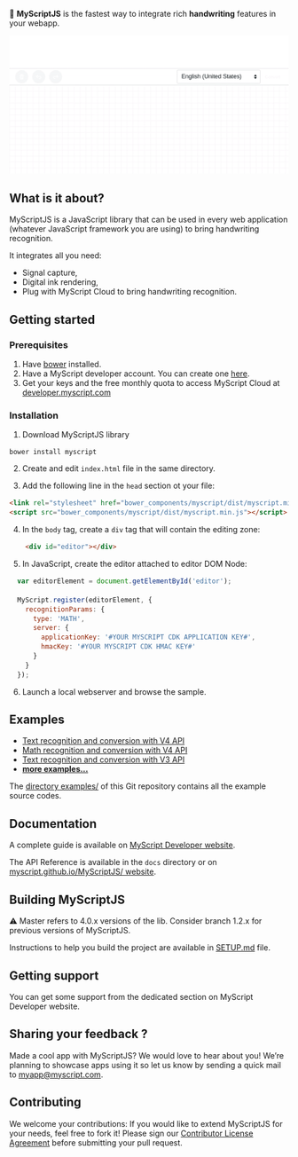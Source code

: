 
:pencil: **MyScriptJS** is the fastest way to integrate rich **handwriting** features in your webapp.
 
<p align="center">
  <img src="preview.gif">
</p>

## What is it about?

MyScriptJS is a JavaScript library that can be used in every web application (whatever JavaScript framework you are using) to bring handwriting recognition. 

It integrates all you need:  

* Signal capture,  
* Digital ink rendering,  
* Plug with MyScript Cloud to bring handwriting recognition.

## Getting started

### Prerequisites

1. Have [bower](https://bower.io/#install-bower) installed.  
2. Have a MyScript developer account. You can create one [here](https://developer.myscript.com/).  
3. Get your keys and the free monthly quota to access MyScript Cloud at [developer.myscript.com](https://developer.myscript.com)

### Installation

1. Download MyScriptJS library
```shell
bower install myscript
```

2. Create and edit `index.html` file in the same directory.

3. Add the following line in the `head` section ot your file:  
```html
<link rel="stylesheet" href="bower_components/myscript/dist/myscript.min.css"/>
<script src="bower_components/myscript/dist/myscript.min.js"></script>
```

4. In the `body` tag, create a `div` tag that will contain the editing zone:
```html
    <div id="editor"></div>
```

5. In JavaScript, create the editor attached to editor DOM Node:
```javascript
  var editorElement = document.getElementById('editor');

  MyScript.register(editorElement, {
    recognitionParams: {
      type: 'MATH',
      server: {
        applicationKey: '#YOUR MYSCRIPT CDK APPLICATION KEY#',
        hmacKey: '#YOUR MYSCRIPT CDK HMAC KEY#'
      }
    }
  });
```
  
6. Launch a local webserver and browse the sample.


## Examples

- [Text recognition and conversion with V4 API](https://myscript.github.io/MyScriptJS//examples/v4/websocket_text_iink.html)
- [Math recognition and conversion with V4 API](https://myscript.github.io/MyScriptJS/examples/v4/websocket_math_iink.html)
- [Text recognition and conversion with V3 API](https://myscript.github.io/MyScriptJS/examples/v3/websocket_text.html) 
- [**more examples...**](https://myscript.github.io/MyScriptJS/examples/)

The [directory examples/](/examples) of this Git repository contains all the example source codes. 
   
## Documentation

A complete guide is available on [MyScript Developer website](https://developer.myscript.com/docs/interactive-ink/1.0/web/myscriptjs/).

The API Reference is available in the `docs` directory or on [myscript.github.io/MyScriptJS/ website](https://myscript.github.io/MyScriptJS/).

## Building MyScriptJS

:warning: Master refers to 4.0.x versions of the lib. Consider branch 1.2.x for previous versions of MyScriptJS.

Instructions to help you build the project are available in [SETUP.md](SETUP.md) file.


## Getting support

You can get some support from the dedicated section on MyScript Developer website.

## Sharing your feedback ?

Made a cool app with MyScriptJS? We would love to hear about you!
We’re planning to showcase apps using it so let us know by sending a quick mail to [myapp@myscript.com](mailto://myapp@myscript.com).

## Contributing

We welcome your contributions: 
If you would like to extend MyScriptJS for your needs, feel free to fork it!
Please sign our [Contributor License Agreement](CONTRIBUTING.md) before submitting your pull request.
